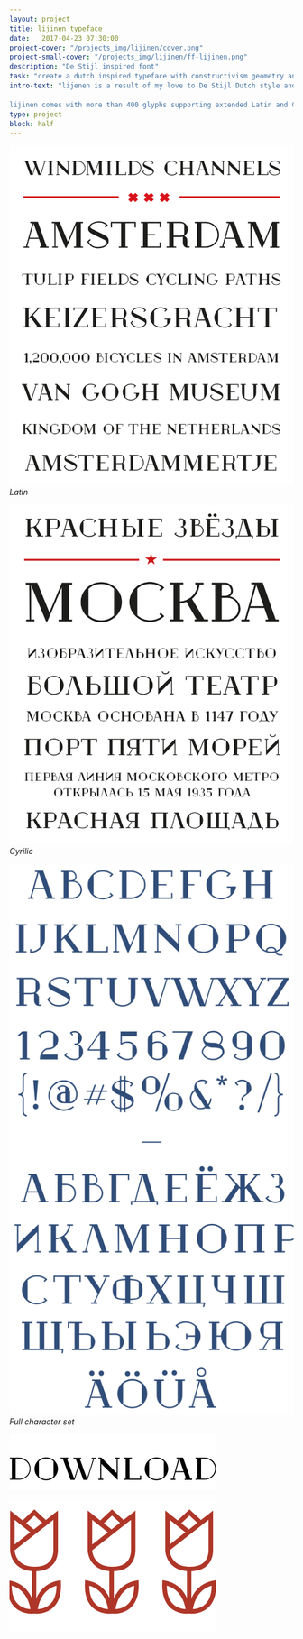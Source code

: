 ```yaml
---
layout: project
title: lijinen typeface
date:   2017-04-23 07:30:00
project-cover: "/projects_img/lijinen/cover.png"
project-small-cover: "/projects_img/lijinen/ff-lijinen.png"
description: "De Stijl inspired font"
task: "create a dutch inspired typeface with constructivism geometry and shapes."
intro-text: "lijenen is a result of my love to De Stijl Dutch style and geometric constructivism shapes..

lijinen comes with more than 400 glyphs supporting extended Latin and Cyrillic alphabets."
type: project
block: half
---
```


<span class="p900">![](/projects_img/lijinen/f-1.svg)</span>
<span class="p-center">*Latin*</span>

<span class="p900">![](/projects_img/lijinen/f-2.svg)</span>
<span class="p-center">*Cyrilic*</span>

<span class="p900">![](/projects_img/lijinen/all.svg)</span>
<span class="p-center">*Full character set*</span>


<a href="/fonts/lijnen.ttf"><span class="p300">![](/projects_img/lijinen/download.svg)</span>


<span class="p100">![](/projects_img/lijinen/tulips.svg)</span>



